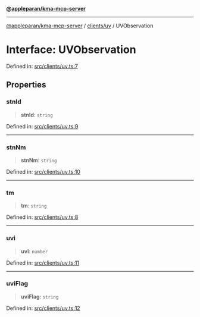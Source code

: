 [**@appleparan/kma-mcp-server**](../../../README.md)

***

[@appleparan/kma-mcp-server](../../../README.md) / [clients/uv](../README.md) / UVObservation

# Interface: UVObservation

Defined in: [src/clients/uv.ts:7](https://github.com/appleparan/kma-mcp/blob/d76825d83b398a574a6e9215caa9b03d62b638c4/typescript/src/clients/uv.ts#L7)

## Properties

### stnId

> **stnId**: `string`

Defined in: [src/clients/uv.ts:9](https://github.com/appleparan/kma-mcp/blob/d76825d83b398a574a6e9215caa9b03d62b638c4/typescript/src/clients/uv.ts#L9)

***

### stnNm

> **stnNm**: `string`

Defined in: [src/clients/uv.ts:10](https://github.com/appleparan/kma-mcp/blob/d76825d83b398a574a6e9215caa9b03d62b638c4/typescript/src/clients/uv.ts#L10)

***

### tm

> **tm**: `string`

Defined in: [src/clients/uv.ts:8](https://github.com/appleparan/kma-mcp/blob/d76825d83b398a574a6e9215caa9b03d62b638c4/typescript/src/clients/uv.ts#L8)

***

### uvi

> **uvi**: `number`

Defined in: [src/clients/uv.ts:11](https://github.com/appleparan/kma-mcp/blob/d76825d83b398a574a6e9215caa9b03d62b638c4/typescript/src/clients/uv.ts#L11)

***

### uviFlag

> **uviFlag**: `string`

Defined in: [src/clients/uv.ts:12](https://github.com/appleparan/kma-mcp/blob/d76825d83b398a574a6e9215caa9b03d62b638c4/typescript/src/clients/uv.ts#L12)
